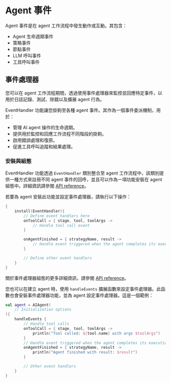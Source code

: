# Agent 事件

Agent 事件是在 agent 工作流程中發生動作或互動。其包含：

- Agent 生命週期事件
- 策略事件
- 節點事件
- LLM 呼叫事件
- 工具呼叫事件

## 事件處理器

您可以在 agent 工作流程期間，透過使用事件處理器來監控並回應特定事件，以用於日誌記錄、測試、除錯以及擴展 agent 行為。

EventHandler 功能讓您掛鉤至各種 agent 事件。其作為一個事件委派機制，用於：

- 管理 AI agent 操作的生命週期。
- 提供用於監控和回應工作流程不同階段的掛鉤。
- 啟用錯誤處理和復原。
- 促進工具呼叫追蹤和結果處理。

<!--## Key components

The EventHandler entity consists of five main handler types:

- Initialization handler that executes at the initialization of an agent run
- Result handler that processes successful results from agent operations
- Error handler that handles exceptions and errors that occur during execution
- Tool call listener that notifies when a tool is about to be invoked
- Tool result listener that processes the results after a tool has been called-->

### 安裝與組態

EventHandler 功能透過 `EventHandler` 類別整合至 agent 工作流程中，該類別提供一種方式來註冊不同 agent 事件的回呼，並且可以作為一項功能安裝在 agent 組態中。詳細資訊請參閱 [API reference](https://api.koog.ai/agents/agents-features/agents-features-event-handler/ai.koog.agents.local.features.eventHandler.feature/-event-handler/index.html)。

若要為 agent 安裝此功能並設定事件處理器，請執行以下操作：

```kotlin
{
    install(EventHandler){
        // Define event handlers here
        onToolCall = { stage, tool, toolArgs ->
            // Handle tool call event
        }

        onAgentFinished = { strategyName, result ->
            // Handle event triggered when the agent completes its execution
        }

        // Define other event handlers
    }
}
```

關於事件處理器組態的更多詳細資訊，請參閱 [API reference](https://api.koog.ai/agents/agents-features/agents-features-event-handler/ai.koog.agents.local.features.eventHandler.feature/-event-handler-config/index.html)。

您也可以在建立 agent 時，使用 `handleEvents` 擴展函數來設定事件處理器。此函數也會安裝事件處理器功能，並為 agent 設定事件處理器。這是一個範例：

```kotlin
val agent = AIAgent(
    // Initialization options
){
    handleEvents {
        // Handle tool calls
        onToolCall = { stage, tool, toolArgs ->
            println("Tool called: ${tool.name} with args $toolArgs")
        }
        // Handle event triggered when the agent completes its execution
        onAgentFinished = { strategyName, result ->
            println("Agent finished with result: $result")
        }

        // Other event handlers
    }
}
```